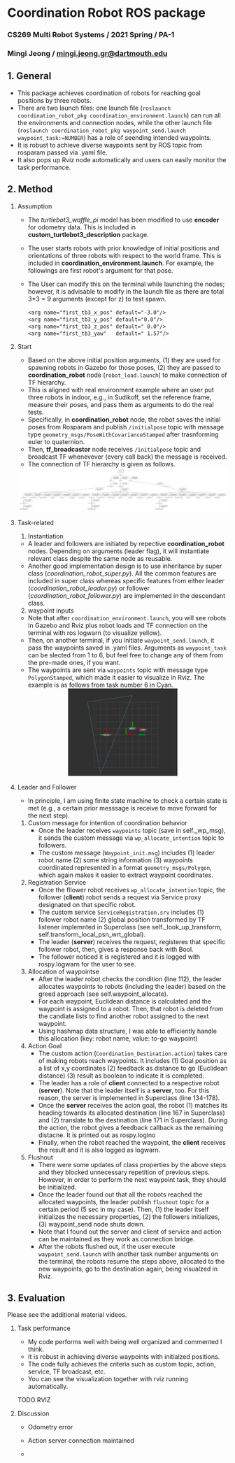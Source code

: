# Coordination Robot ROS package
### CS269 Multi Robot Systems / 2021 Spring / PA-1
### Mingi Jeong / mingi.jeong.gr@dartmouth.edu

## 1. General
* This package achieves coordination of robots for reaching goal positions by three robots. 
* There are two launch files: one launch file (`roslaunch coordination_robot_pkg coordination_environment.launch`) can run all the environments and connection nodes, while the other launch file (`roslaunch coordination_robot_pkg waypoint_send.launch waypoint_task:=NUMBER`) has a role of seending intended waypoints.
* It is robust to achieve diverse waypoints sent by ROS topic from rosparam passed via .yaml file.
* It also pops up Rviz node automatically and users can easily monitor the task performance.

## 2. Method
1. Assumption
    * The _turtlebot3_waffle_pi_ model has been modified to use __encoder__ for odometry data. This is included in __custom_turtlebot3_description__ package.
    * The user starts robots with prior knowledge of initial positions and orientations of three robots with respect to the world frame. This is included in __coordination_environment.launch__. For example, the followings are first robot's argument for that pose. 
    * The User can modify this on the terminal while launching the nodes; however, it is advisable to modify in the launch file as there are total 3*3 = 9 arguments (except for z) to test spawn.    
    
        ```
        <arg name="first_tb3_x_pos" default="-3.0"/>
        <arg name="first_tb3_y_pos" default="0.0"/>
        <arg name="first_tb3_z_pos" default=" 0.0"/>
        <arg name="first_tb3_yaw"   default=" 1.57"/>
        ```

2. Start
    * Based on the above initial position arguments, (1) they are used for spawning robots in Gazebo for those poses, (2) they are passed to __coordination_robot__ node (`robot_load.launch`) to make connection of TF hierarchy. 
    * This is aligned with real environment example where an user put three robots in indoor, e.g., in Sudikoff, set the reference frame, measure their poses, and pass them as arguments to do the real tests.
    * Specifically, in __coordination_robot__ node, the robot saves the initial poses from Rosparam and publish `/initialpose` topic with message type `geometry_msgs/PoseWithCovarianceStamped` after trasnforming euler to quaternion. 
    * Then, __tf_broadcastor__ node receives `/initialpose` topic and broadcast TF whenevever (every call back) the message is received. 
    * The connection of TF hierarchy is given as follows. 

    <div style="text-align:center"><img src="../images/frames.png" width="500" height="100">
    </div>

3. Task-related
    1. Instantiation
    * A leader and followers are initiated by repective __coordination_robot__ nodes. Depending on arguments (leader flag), it will instantiate relevant class despite the same node as reusable. 
    * Another good implementation design is to use inheritance by super class (_coordination_robot_super.py_). All the common features are included in super class whereas specific features from either leader (_coordination_robot_leader.py_) or follower (_coordination_robot_follower.py_) are implemented in the descendant class. 
    
    2. waypoint inputs
    * Note that after `coordination_environment.launch`, you will see robots in Gazebo and Rviz plus robot loads and TF connection on the terminal with ros logwarn (to visualize yellow). 
    * Then, on another terminal, if you initiate `waypoint_send.launch`, it pass the waypoints saved in .yaml files. Arguments as `waypoint_task` can be slected from 1 to 6, but feel free to change any of them from the pre-made ones, if you want. 
    * The waypoints are sent via `waypoints` topic with message type `PolygonStamped`, which made it easier to visualize in Rviz. The example is as follows from task number 6 in Cyan.
    <div style="text-align:center"><img src="../images/pa3-waypoint.png" width="250" height="200">
    </div>

4. Leader and Follower
    * In principle, I am using finite state machine to check a certain state is met (e.g., a certain prior messsage is receive to move forward for the next step).
    1. Custom message for intention of coordination behavior
        * Once the leader receives `waypoints` topic (save in self._wp_msg), it sends the custom message via `wp_allocate_intention` topic to followers. 
        * The custom message (`Waypoint_init.msg`) includes (1) leader robot name (2) some string information (3) waypoints coordinated represented in a format `geometry_msgs/Polygon`, which again makes it easier to extract waypoint coordinates.
    2. Registration Service
        * Once the fllower robot receives `wp_allocate_intention` topic, the follower (__client__) robot sends a request via Service proxy designated on that specific robot. 
        * The custom service `ServiceRegistration.srv` includes (1) follower robot name (2) global position transformed by TF listener implemnted in Superclass (see self._look_up_transform, self.transform_local_psn_wrt_global).
        * The leader (__server__) receives the request, registeres that specific follower robot, then, gives a response back with Bool.
        * The follower noticed it is registered and it is logged with rospy.logwarn for the user to see.
    3. Allocation of waypointse
        * After the leader robot checks the condition (line 112), the leader allocates waypoints to robots (including the leader) based on the greed approach (see self.waypoint_allocate).
        * For each waypoint, Euclidean distance is calculated and the waypoint is assigned to a robot. Then, that robot is deleted from the candiate lists to find another robot assigned to the next waypoint.
        * Using hashmap data structure, I was able to efficiently handle this allocation (key: robot name, value: to-go waypoint)
    4. Action Goal
        * The custom action (`Coordination_Destination.action`) takes care of making robots reach waypoints. It includes (1) Goal position as a list of x,y coordinates (2) feedback as distance to go (Euclidean distance) (3) result as boolean to indicate it is completed.
        * The leader has a role of __client__ connected to a respective robot (__server__). Note that the leader itself is a __server__, too. For this reason, the server is implemented in Superclass (line 134-178).
        * Once the __server__ receives the acion goal, the robot (1) matches its heading towards its allocated destination (line 167 in Superclass) and (2) translate to the destination (line 171 in Superclass). During the action, the robot gives a feedback callback as the remaining distacne. It is printed out as rospy.logino
        * Finally, when the robot reached the waypoint, the __client__ receives the result and it is also logged as logwarn. 
    5. Flushout
        * There were some updates of class properties by the above steps and they blocked unnecessary repetition of previous steps. However, in order to perform the next waypoint task, they should be initialized.
        * Once the leader found out that all the robots reached the allocated waypoints, the leader publish `flushout` topic for a certain period (5 sec in my case). Then, (1) the leader itself initializes the necessary properties, (2) the followers initializes, (3) waypoint_send node shuts down.
        * Note that I found out the server and client of service and action can be maintained as they work as connection bridge. 
        * After the robots flushed out, if the user execute `waypoint_send.launch` with another task number arguments on the terminal, the robots resume the steps above, allocated to the new waypoints, go to the destination again, being visualzed in Rviz.


## 3. Evaluation
Please see the additional material videos.

1. Task performance
    * My code performs well with being well organized and commented I think.
    * It is robust in achieving diverse waypoints with initialzed positions.
    * The code fully achieves the criteria such as custom topic, action, service, TF broadcast, etc. 
    * You can see the visualization together with rviz running automatically. 

    TODO RVIZ

2. Discussion
    * Odometry error

    * Action server connection maintained

    *